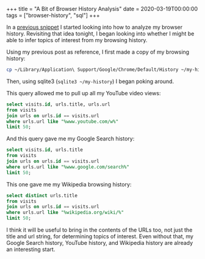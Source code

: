 +++
title = "A Bit of Browser History Analysis"
date = 2020-03-19T00:00:00
tags = ["browser-history", "sql"]
+++

In a [previous snippet](/snippets/2019-12-30-analyzing-my-browser-history) I started looking into how to analyze my browser history. Revisiting that idea tonight, I began looking into whether I might be able to infer topics of interest from my browsing history.

Using my previous post as reference, I first made a copy of my browsing history:

```bash
cp ~/Library/Application\ Support/Google/Chrome/Default/History ~/my-history
```

Then, using sqlite3 (`sqlite3 ~/my-history`) I began poking around.

This query allowed me to pull up all my YouTube video views:

```sql
select visits.id, urls.title, urls.url
from visits
join urls on urls.id == visits.url
where urls.url like "%www.youtube.com/w%"
limit 50;
```

And this query gave me my Google Search history:

```sql
select visits.id, urls.title
from visits
join urls on urls.id == visits.url
where urls.url like "%www.google.com/search%" 
limit 50;
```

This one gave me my Wikipedia browsing history:

```sql
select distinct urls.title 
from visits
join urls on urls.id == visits.url
where urls.url like "%wikipedia.org/wiki/%"
limit 50;
```

I think it will be useful to bring in the contents of the URLs too, not just the title and url string, for determining topics of interest. Even without that, my Google Search history, YouTube history, and Wikipedia history are already an interesting start.
